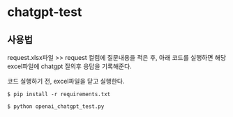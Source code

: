 # chatgpt-test

## 사용법

request.xlsx파일 >> request 컬럼에 질문내용을 적은 후,
아래 코드를 실행하면 해당 excel파일에 chatgpt 질의후 응답을 기록해준다.

코드 실행하기 전, excel파일을 닫고 실행한다.

```
$ pip install -r requirements.txt

$ python openai_chatgpt_test.py

```
